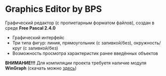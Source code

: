 # Graphics Editor by BPS
Графический редактор (с пропиетарным форматом файлов), создан в среде **Free Pascal 2.4.0**
 * Графический интерфейс
 * Три типа фигур: линия, прямоугольник (с заливкой/без), окружность/круг (с заливкой/без)
 * Возможность просмотра характеристик ранее введённых объектов
 
**ВНИМАНИЕ!!!** Для компиляции проекта требуетя наличие модуля **WinGraph** (скачать можно <a href="http://http://math.ubbcluj.ro/~sberinde/wingraph/">здесь</a>)
